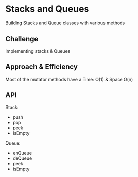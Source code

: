 # Stacks and Queues
Building Stacks and Queue classes with various methods

## Challenge
Implementing stacks & Queues

## Approach & Efficiency
Most of the mutator methods have a Time: O(1) & Space O(n)

## API
Stack:
- push 
- pop
- peek
- isEmpty

Queue: 
- enQueue
- deQueue
- peek
- isEmpty